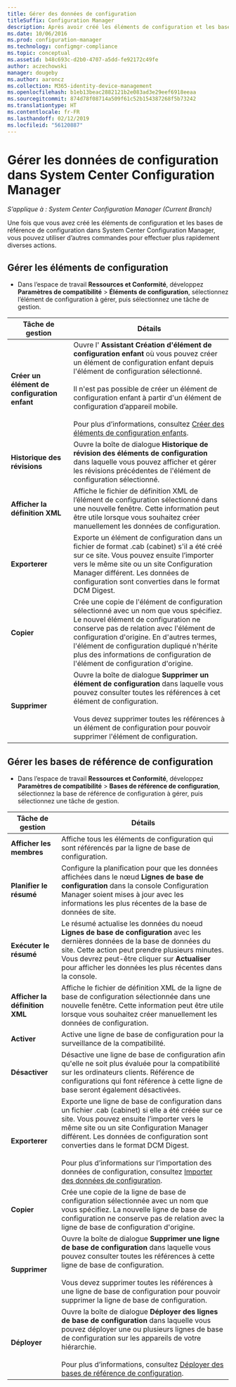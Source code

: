 ```yaml
---
title: Gérer des données de configuration
titleSuffix: Configuration Manager
description: Après avoir créé les éléments de configuration et les bases de référence de configuration dans System Center Configuration Manager, vous pouvez utiliser d’autres commandes pour effectuer diverses actions.
ms.date: 10/06/2016
ms.prod: configuration-manager
ms.technology: configmgr-compliance
ms.topic: conceptual
ms.assetid: b48c693c-d2b0-4707-a5dd-fe92172c49fe
author: aczechowski
manager: dougeby
ms.author: aaroncz
ms.collection: M365-identity-device-management
ms.openlocfilehash: b1eb13beac2882121b2e083ad3e29eef6918eeaa
ms.sourcegitcommit: 874d78f08714a509f61c52b154387268f5b73242
ms.translationtype: HT
ms.contentlocale: fr-FR
ms.lasthandoff: 02/12/2019
ms.locfileid: "56120887"
---
```

# <a name="manage-configuration-data-in-system-center-configuration-manager"></a>Gérer les données de configuration dans System Center Configuration Manager

*S’applique à : System Center Configuration Manager (Current Branch)*

Une fois que vous avez créé les éléments de configuration et les bases de référence de configuration dans System Center Configuration Manager, vous pouvez utiliser d’autres commandes pour effectuer plus rapidement diverses actions.  

## <a name="manage-configuration-items"></a>Gérer les éléments de configuration  

-   Dans l’espace de travail **Ressources et Conformité**, développez **Paramètres de compatibilité** > **Éléments de configuration**, sélectionnez l’élément de configuration à gérer, puis sélectionnez une tâche de gestion.  

|Tâche de gestion|Détails|  
|---------------------|-------------|  
|**Créer un élément de configuration enfant**|Ouvre l' **Assistant Création d'élément de configuration enfant** où vous pouvez créer un élément de configuration enfant depuis l'élément de configuration sélectionné.<br /><br /> Il n'est pas possible de créer un élément de configuration enfant à partir d'un élément de configuration d’appareil mobile.<br /><br /> Pour plus d’informations, consultez [Créer des éléments de configuration enfants](../../compliance/deploy-use/create-child-configuration-items.md).|  
|**Historique des révisions**|Ouvre la boîte de dialogue **Historique de révision des éléments de configuration** dans laquelle vous pouvez afficher et gérer les révisions précédentes de l'élément de configuration sélectionné.|  
|**Afficher la définition XML**|Affiche le fichier de définition XML de l’élément de configuration sélectionné dans une nouvelle fenêtre. Cette information peut être utile lorsque vous souhaitez créer manuellement les données de configuration.|  
|**Exporterer**|Exporte un élément de configuration dans un fichier de format .cab (cabinet) s'il a été créé sur ce site. Vous pouvez ensuite l’importer vers le même site ou un site Configuration Manager différent. Les données de configuration sont converties dans le format DCM Digest.|  
|**Copier**|Crée une copie de l'élément de configuration sélectionné avec un nom que vous spécifiez. Le nouvel élément de configuration ne conserve pas de relation avec l'élément de configuration d'origine. En d'autres termes, l'élément de configuration dupliqué n'hérite plus des informations de configuration de l'élément de configuration d'origine.|  
|**Supprimer**|Ouvre la boîte de dialogue **Supprimer un élément de configuration** dans laquelle vous pouvez consulter toutes les références à cet élément de configuration.<br /><br /> Vous devez supprimer toutes les références à un élément de configuration pour pouvoir supprimer l'élément de configuration.|  

## <a name="manage-configuration-baselines"></a>Gérer les bases de référence de configuration  

-   Dans l’espace de travail **Ressources et Conformité**, développez **Paramètres de compatibilité** > **Bases de référence de configuration**, sélectionnez la base de référence de configuration à gérer, puis sélectionnez une tâche de gestion.  


|Tâche de gestion|Détails|  
|---------------------|-------------|  
|**Afficher les membres**|Affiche tous les éléments de configuration qui sont référencés par la ligne de base de configuration.|  
|**Planifier le résumé**|Configure la planification pour que les données affichées dans le nœud **Lignes de base de configuration** dans la console Configuration Manager soient mises à jour avec les informations les plus récentes de la base de données de site.|  
|**Exécuter le résumé**|Le résumé actualise les données du noeud **Lignes de base de configuration** avec les dernières données de la base de données du site. Cette action peut prendre plusieurs minutes. Vous devrez peut-être cliquer sur **Actualiser** pour afficher les données les plus récentes dans la console.|  
|**Afficher la définition XML**|Affiche le fichier de définition XML de la ligne de base de configuration sélectionnée dans une nouvelle fenêtre. Cette information peut être utile lorsque vous souhaitez créer manuellement les données de configuration.|  
|**Activer**|Active une ligne de base de configuration pour la surveillance de la compatibilité.|  
|**Désactiver**|Désactive une ligne de base de configuration afin qu'elle ne soit plus évaluée pour la compatibilité sur les ordinateurs clients. Référence de configurations qui font référence à cette ligne de base seront également désactivées.|  
|**Exporterer**|Exporte une ligne de base de configuration dans un fichier .cab (cabinet) si elle a été créée sur ce site. Vous pouvez ensuite l’importer vers le même site ou un site Configuration Manager différent. Les données de configuration sont converties dans le format DCM Digest.<br /><br /> Pour plus d’informations sur l’importation des données de configuration, consultez [Importer des données de configuration](../../compliance/deploy-use/import-configuration-data.md).|  
|**Copier**|Crée une copie de la ligne de base de configuration sélectionnée avec un nom que vous spécifiez. La nouvelle ligne de base de configuration ne conserve pas de relation avec la ligne de base de configuration d'origine.|  
|**Supprimer**|Ouvre la boîte de dialogue **Supprimer une ligne de base de configuration** dans laquelle vous pouvez consulter toutes les références à cette ligne de base de configuration.<br /><br /> Vous devez supprimer toutes les références à une ligne de base de configuration pour pouvoir supprimer la ligne de base de configuration.|  
|**Déployer**|Ouvre la boîte de dialogue **Déployer des lignes de base de configuration** dans laquelle vous pouvez déployer une ou plusieurs lignes de base de configuration sur les appareils de votre hiérarchie.<br /><br /> Pour plus d’informations, consultez [Déployer des bases de référence de configuration](../../compliance/deploy-use/deploy-configuration-baselines.md).|  
